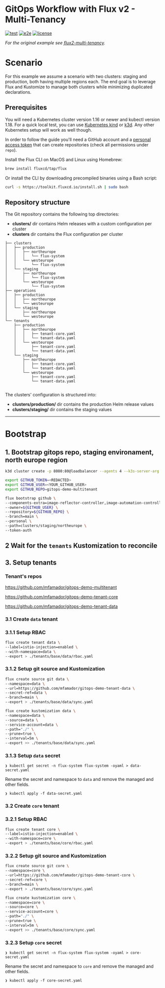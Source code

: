 # GitOps Workflow with Flux v2 - Multi-Tenancy

[![test](https://github.com/mfamador/gitops-demo-multitenant/actions/workflows/test.yaml/badge.svg)](https://github.com/mfamador/gitops-demo-multitenant/actions/workflows/test.yaml)
[![e2e](https://github.com/mfamador/gitops-demo-multitenant/actions/workflows/e2e.yaml/badge.svg)](https://github.com/mfamador/gitops-demo-multitenant/actions/workflows/e2e.yaml)
[![license](https://img.shields.io/github/license/mfamador/gitops-demo-multitenant.svg)](https://github.com/mfamador/gitops-demo-multitenant/blob/main/LICENSE)

_For the original example see [flux2-multi-tenancy](https://github.com/fluxcd/flux2-multi-tenancy)._


# Scenario

For this example we assume a scenario with two clusters: staging and production, both having multiple regions each. The
end goal is to leverage Flux and Kustomize to manage both clusters while minimizing duplicated declarations.

## Prerequisites

You will need a Kubernetes cluster version 1.16 or newer and kubectl version 1.18. For a quick local test, you can
use [Kubernetes kind](https://kind.sigs.k8s.io/docs/user/quick-start/) or
[k3d](https://k3d.io/#installation). Any other Kubernetes setup will work as well though.

In order to follow the guide you'll need a GitHub account and a
[personal access token](https://help.github.com/en/github/authenticating-to-github/creating-a-personal-access-token-for-the-command-line)
that can create repositories (check all permissions under `repo`).

Install the Flux CLI on MacOS and Linux using Homebrew:

```sh
brew install fluxcd/tap/flux
```

Or install the CLI by downloading precompiled binaries using a Bash script:

```sh
curl -s https://toolkit.fluxcd.io/install.sh | sudo bash
```

## Repository structure

The Git repository contains the following top directories:

- **clusters/** dir contains Helm releases with a custom configuration per cluster
- **clusters** dir contains the Flux configuration per cluster

```
├── clusters
│   ├── production
│   │   ├── northeurope
│   │   │   └── flux-system
│   │   └── westeurope
│   │       └── flux-system
│   └── staging
│       ├── northeurope
│       │   └── flux-system
│       └── westeurope
│           └── flux-system
├── operations
│   ├── production
│   │   ├── northeurope
│   │   └── westeurope
│   └── staging
│       ├── northeurope
│       └── westeurope
└── tenants
    ├── production
    │   ├── northeurope
    │   │   ├── tenant-core.yaml
    │   │   └── tenant-data.yaml
    │   └── westeurope
    │       ├── tenant-core.yaml
    │       └── tenant-data.yaml
    └── staging
        ├── northeurope
        │   ├── tenant-core.yaml
        │   └── tenant-data.yaml
        └── westeurope
            ├── tenant-core.yaml
            └── tenant-data.yaml
        
```

The clusters' configuration is structured into:

- **clusters/production/** dir contains the production Helm release values
- **clusters/staging/** dir contains the staging values

---
# Bootstrap 

## 1. Bootstrap gitops repo, staging environament, north europe region
```bash
k3d cluster create -p 8080:80@loadbalancer --agents 4 --k3s-server-arg "--no-deploy=traefik"

export GITHUB_TOKEN=<REDACTED>
export GITHUB_USER=<YOUR_GITHUB_USER>
export GITHUB_REPO=gitops-demo-multitenant

flux bootstrap github \
--components-extra=image-reflector-controller,image-automation-controller \
--owner=${GITHUB_USER} \
--repository=${GITHUB_REPO} \
--branch=main \
--personal \
--path=clusters/staging/northeurope \
--token-auth
```

## 2 Wait for the `tenants` Kustomization to reconcile

## 3. Setup tenants

### Tenant's repos

https://github.com/mfamador/gitops-demo-multitenant

https://github.com/mfamador/gitops-demo-tenant-core

https://github.com/mfamador/gitops-demo-tenant-data


### 3.1 Create `data` tenant

### 3.1.1 Setup RBAC

```bash
flux create tenant data \
--label=istio-injection=enabled \
--with-namespace=data \
--export > ./tenants/base/data/rbac.yaml
```

### 3.1.2 Setup git source and Kustomization

```bash
flux create source git data \
--namespace=data \
--url=https://github.com/mfamador/gitops-demo-tenant-data \
--secret-ref=data \
--branch=main \
--export > ./tenants/base/data/sync.yaml

flux create kustomization data \
--namespace=data \
--source=data \
--service-account=data \
--path="./" \
--prune=true \
--interval=5m \
--export >> ./tenants/base/data/sync.yaml
```

### 3.1.3 Setup `data` secret

`❯ kubectl get secret -n flux-system flux-system -oyaml > data-secret.yaml`

Rename the secret and namespace to `data` and remove the managed and other fields.

`❯ kubectl apply -f data-secret.yaml`


### 3.2 Create `core` tenant

### 3.2.1 Setup RBAC

```bash
flux create tenant core \
--label=istio-injection=enabled \
--with-namespace=core \
--export > ./tenants/base/core/rbac.yaml
```

### 3.2.2 Setup git source and Kustomization

```bash
flux create source git core \
--namespace=core \
--url=https://github.com/mfamador/gitops-demo-tenant-core \
--secret-ref=core \
--branch=main \
--export > ./tenants/base/core/sync.yaml

flux create kustomization core \
--namespace=core \
--source=core \
--service-account=core \
--path="./" \
--prune=true \
--interval=5m \
--export >> ./tenants/base/core/sync.yaml
```

### 3.2.3 Setup `core` secret

`❯ kubectl get secret -n flux-system flux-system -oyaml > core-secret.yaml`

Rename the secret and namespace to `core` and remove the managed and other fields.

`❯ kubectl apply -f core-secret.yaml`
